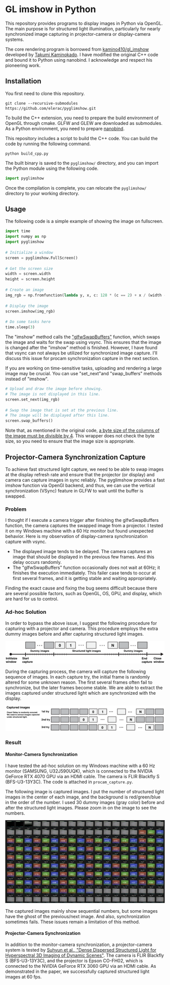 # GL imshow in Python

This repository provides programs to display images in Python via OpenGL. The main purpose is for structured light illumination, particularly for nearly synchronized image capturing in projector-camera or display-camera systems.

The core rendering program is borrowed from [kamino410/gl_imshow](https://github.com/kamino410/gl_imshow) developed by [Takumi Kaminokado](https://kamino410.github.io/). I have modified the original C++ code and bound it to Python using nanobind. I acknowledge and respect his pioneering work.

## Installation

You first need to clone this repository.

```shell
git clone --recursive-submodules https://github.com/elerac/pyglimshow.git
```

To build the C++ extension, you need to prepare the build environment of OpenGL through cmake. GLFW and GLEW are downloaded as submodules. As a Python environment, you need to prepare [nanobind](https://github.com/wjakob/nanobind).

This repository includes a script to build the C++ code. You can build the code by running the following command.

```shell
python build_cpp.py
```

The built binary is saved to the `pyglimshow/` directory, and you can import the Python module using the following code.

```python
import pyglimshow
```

Once the compilation is complete, you can relocate the `pyglimshow/` directory to your working directory.

## Usage

The following code is a simple example of showing the image on fullscreen.

```python
import time
import numpy as np
import pyglimshow

# Initialize a window
screen = pyglimshow.FullScreen()

# Get the screen size
width = screen.width
height = screen.height

# Create an image
img_rgb = np.fromfunction(lambda y, x, c: 128 * (c == 2) + x / (width - 1) * 255 * (c == 0) + y / (height - 1) * 255 * (c == 1), (height, width, 3)).astype(np.uint8)

# Display the image
screen.imshow(img_rgb)

# Do some tasks here
time.sleep(3)
```

The "imshow" method calls the ["glfwSwapBuffers"](https://www.glfw.org/docs/3.0/group__context.html#ga15a5a1ee5b3c2ca6b15ca209a12efd14) function, which swaps the image and waits for the swap using vsync. This ensures that the image is changed after the "imshow" method is finished. However, I have found that vsync can not always be utilized for synchronized image capture. I'll discuss this issue for procam synchronization capture in the next section.

If you are working on time-sensitive tasks, uploading and rendering a large image may be crucial. You can use "set_next"and "swap_buffers" methods instead of "imshow".

```python
# Upload and draw the image before showing.
# The image is not displayed in this line.
screen.set_next(img_rgb)

# Swap the image that is set at the previous line.
# The image will be displayed after this line.
screen.swap_buffers()
```

Note that, as mentioned in the original code, [a byte size of the columns of the image must be divisible by 4](https://github.com/kamino410/gl_imshow/blob/706c93d440bb377be505d0703913c866e45f6ede/main.cpp#L73-L75). This wrapper does not check the byte size, so you need to ensure that the image size is appropriate.

## Projector-Camera Synchronization Capture

To achieve fast structured light capture, we need to be able to swap images at the display refresh rate and ensure that the projector (or display) and camera can capture images in sync reliably. The pyglimshow provides a fast imshow function via OpenGl backend, and thus, we can use the vertical synchronization (VSync) feature in GLFW to wait until the buffer is swapped.

### Problem

I thought if I execute a camera trigger after finishing the glfwSwapBuffers function, the camera captures the swapped image from a projector. I tested it on my Windows machine with a 60 Hz monitor but found unexpected behavior. Here is my observation of display-camera synchronization capture with vsync.

- The displayed image tends to be delayed. The camera captures an image that should be displayed in the previous few frames. And this delay occurs randomly.
- The "glfwSwapBuffers" function occasionally does not wait at 60Hz; it finishes the execution immediately. This failer case tends to occur at first several frames, and it is getting stable and waiting appropriately.

Finding the exact cause and fixing the bug seems difficult because there are several possible factors, such as OpenGL, OS, GPU, and display, which are hard for us to control.

### Ad-hoc Solution

In order to bypass the above issue, I suggest the following procedure for capturing with a projector and camera. This procedure employs the extra dummy images before and after capturing structured light images. 

![procam_sync_adhoc_imshow](docs/procam_sync_adhoc_imshow.png)

During the capturing process, the camera will capture the following sequence of images. In each capture try, the initial frame is randomly altered for some unknown reason. The first several frames often fail to synchronize, but the later frames become stable. We are able to extract the images captured under structured light which are synchronized with the display.

![procam_sync_adhoc_capture](docs/procam_sync_adhoc_captured.png)

### Result

#### Monitor-Camera Synchronization

I have tested the ad-hoc solution on my Windows machine with a 60 Hz monitor (SAMSUNG, U32J590UQK), which is connected to the NVIDIA GeForce RTX 4070 GPU via an HDMI cable. The camera is FLIR Blackfly S (BFS-U3-13Y3C). The code is attached in `procam_capture.py`.

The following image is captured images. I put the number of structured light images in the center of each image, and the background is red/green/blue in the order of the number. I used 30 dummy images (gray color) before and after the structured light images. Please zoom in on the image to see the numbers.

![captured_screenshot](docs/captured_screenshot.jpg)

The captured images mainly show sequential numbers, but some images have the ghost of the previous/next image. And also, synchronization sometimes fails. These issues remain a limitation of this method.

#### Projector-Camera Synchronization

In addition to the monitor-camera synchronization, a projector-camera system is tested by [Suhyun et al., "Dense Dispersed Structured Light for Hyperspectral 3D Imaging of Dynamic Scenes"](https://shshin1210.github.io/DDSL/).
The camera is FLIR Blackfly S (BFS-U3-13Y3C), and the projector is Epson CO-FH02, which is connected to the NVIDIA GeForce RTX 3060 GPU via an HDMI cable. As demonstrated in the paper, we successfully captured structured light images at 60 fps.
